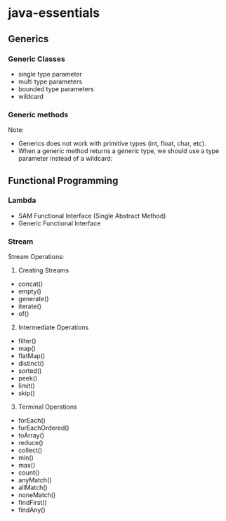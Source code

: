 # java-essentials

## Generics
### Generic Classes
- single type parameter
- multi type parameters
- bounded type parameters
- wildcard
### Generic methods

Note:
- Generics does not work with primitive types (int, float, char, etc).
- When a generic method returns a generic type, we should use a type parameter instead of a wildcard:

## Functional Programming
### Lambda
- SAM Functional Interface (Single Abstract Method)
- Generic Functional Interface
### Stream
Stream Operations:
1. Creating Streams
  - concat()
  - empty()
  - generate()
  - iterate()
  - of()
2. Intermediate Operations
  - filter()
  - map()
  - flatMap()
  - distinct()
  - sorted()
  - peek()
  - limit()
  - skip()
3. Terminal Operations
  - forEach()
  - forEachOrdered()
  - toArray()
  - reduce()
  - collect()
  - min()
  - max()
  - count()
  - anyMatch()
  - allMatch()
  - noneMatch()
  - findFirst()
  - findAny()